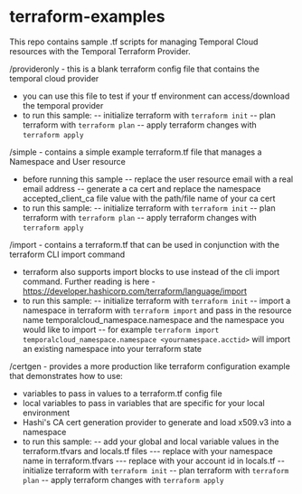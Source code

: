 # terraform-examples

This repo contains sample .tf scripts for managing Temporal Cloud resources with the Temporal Terraform Provider.


/provideronly - this is a blank terraform config file that contains the temporal cloud provider
- you can use this file to test if your tf environment can access/download the temporal provider
- to run this sample:
-- initialize terraform with `terraform init`
-- plan terraform with `terraform plan`
-- apply terraform changes with `terraform apply`


/simple - contains a simple example terraform.tf file that manages a Namespace and User resource 
- before running this sample
-- replace the user resource email with a real email address
-- generate a ca cert and replace the namespace accepted_client_ca file value with the path/file name of your ca cert
- to run this sample:
-- initialize terraform with `terraform init`
-- plan terraform with `terraform plan`
-- apply terraform changes with `terraform apply`


/import - contains a terraform.tf that can be used in conjunction with the terraform CLI import command 
- terraform also supports import blocks to use instead of the cli import command.  Further reading is here - https://developer.hashicorp.com/terraform/language/import
- to run this sample:
-- initialize terraform with `terraform init`
-- import a namespace in terraform with `terraform import` and pass in the resource name temporalcloud_namespace.namespace and the namespace you would like to import 
-- for example `terraform import temporalcloud_namespace.namespace <yournamespace.acctid>` will import an existing namespace into your terraform state


/certgen - provides a more production like terraform configuration example that demonstrates how to use:
- variables to pass in values to a terraform.tf config file
- local variables to pass in variables that are specific for your local environment
- Hashi's CA cert generation provider to generate and load x509.v3 into a namespace
- to run this sample:
-- add your global and local variable values in the terraform.tfvars and locals.tf files
--- replace <yournamespacenamegoeshere> with your namespace name in terraform.tfvars
--- replace <youracctidgoeshere> with your account id in locals.tf
-- initialize terraform with `terraform init`
-- plan terraform with `terraform plan`
-- apply terraform changes with `terraform apply`
